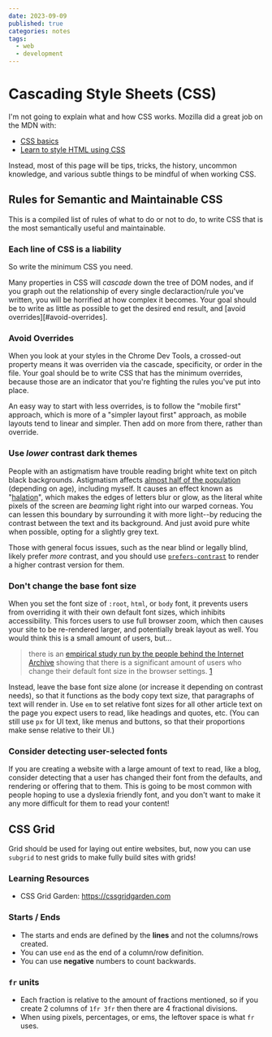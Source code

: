 ```yaml
---
date: 2023-09-09
published: true
categories: notes
tags:
  - web
  - development
---
```


Cascading Style Sheets (CSS)
============================
I'm not going to explain what and how CSS works. Mozilla did a great job on the MDN with:

- [CSS basics](https://developer.mozilla.org/en-US/docs/Learn/Getting_started_with_the_web/CSS_basics)
- [Learn to style HTML using CSS](https://developer.mozilla.org/en-US/docs/Learn/CSS)

Instead, most of this page will be tips, tricks, the history, uncommon knowledge, and various subtle things to be mindful of when working CSS.


Rules for Semantic and Maintainable CSS
---------------------------------------
This is a compiled list of rules of what to do or not to do, to write CSS that is the most semantically useful and maintainable.


### Each line of CSS is a liability
So write the minimum CSS you need.

Many properties in CSS will *cascade* down the tree of DOM nodes, and if you graph out the relationship of every single declaraction/rule you've written, you will be horrified at how complex it becomes. Your goal should be to write as little as possible to get the desired end result, and [avoid overrides][#avoid-overrides].


### Avoid Overrides
When you look at your styles in the Chrome Dev Tools, a crossed-out property means it was overriden via the cascade, specificity, or order in the file. Your goal should be to write CSS that has the minimum overrides, because those are an indicator that you're fighting the rules you've put into place.

An easy way to start with less overrides, is to follow the "mobile first" approach, which is more of a "simpler layout first" approach, as mobile layouts tend to linear and simpler. Then add on more from there, rather than override.



### Use *lower* contrast dark themes
People with an astigmatism have trouble reading bright white text on pitch black backgrounds. Astigmatism affects [almost half of the population][astigmatism] (depending on age), including myself. It causes an effect known as "[halation]", which makes the edges of letters blur or glow, as the literal white pixels of the screen are *beaming* light right into our warped corneas. You can lessen this boundary by surrounding it with more light--by reducing the contrast between the text and its background. And just avoid pure white when possible, opting for a slightly grey text.

Those with general focus issues, such as the near blind or legally blind, likely prefer *more* contrast, and you should use [`prefers-contrast`][prefers-contrast] to render a higher contrast version for them.

[astigmatism]: https://www.levelaccess.com/blog/accessibility-for-people-with-astigmatism/
[halation]: https://bootcamp.uxdesign.cc/why-dark-mode-isnt-a-ux-panacea-1590226e5ba4
[prefers-contrast]: https://developer.mozilla.org/en-US/docs/Web/CSS/@media/prefers-contrast


### Don't change the base font size
When you set the font size of `:root`, `html`, or `body` font, it prevents users from overriding it with their own default font sizes, which inhibits accessibility. This forces users to use full browser zoom, which then causes your site to be re-rendered larger, and potentially break layout as well. You would think this is a small amount of users, but...

> there is an [empirical study run by the people behind the Internet Archive][IAStudy] showing that there is a significant amount of users who change their default font size in the browser settings. [1]

Instead, leave the base font size alone (or increase it depending on contrast needs), so that it functions as the body copy text size, that paragraphs of text will render in. Use `em` to set relative font sizes for all other article text on the page you expect users to read, like headings and quotes, etc. (You can still use `px` for UI text, like menus and buttons, so that their proportions make sense relative to their UI.)

[1]: https://css-tricks.com/accessible-font-sizing-explained/
[IAStudy]: https://medium.com/@vamptvo/pixels-vs-ems-users-do-change-font-size-5cfb20831773


### Consider detecting user-selected fonts
If you are creating a website with a large amount of text to read, like a blog, consider detecting that a user has changed their font from the defaults, and rendering or offering that to them. This is going to be most common with people hoping to use a dyslexia friendly font, and you don't want to make it any more difficult for them to read your content!


CSS Grid
--------
Grid should be used for laying out entire websites, but, now you can use `subgrid` to nest grids to make fully build sites with grids!

### Learning Resources
- CSS Grid Garden: https://cssgridgarden.com

### Starts / Ends
- The starts and ends are defined by the **lines** and not the columns/rows created.
- You can use `end` as the end of a column/row definition.
- You can use **negative** numbers to count backwards.

### `fr` units
- Each fraction is relative to the amount of fractions mentioned, so if you create 2 columns of `1fr 3fr` then there are 4 fractional divisions.
- When using pixels, percentages, or ems, the leftover space is what `fr` uses.